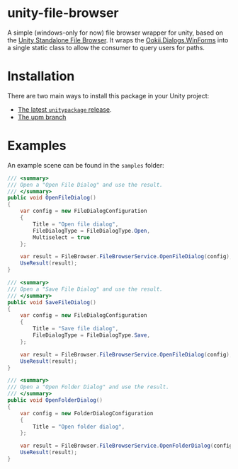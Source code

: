 # unity-file-browser

A simple (windows-only for now) file browser wrapper for unity, based on the [Unity Standalone File Browser](https://github.com/gkngkc/UnityStandaloneFileBrowser). 
It wraps the [Ookii.Dialogs.WinForms](https://github.com/ookii-dialogs/ookii-dialogs-winforms) into a single static class to allow the consumer to query users for paths. 

# Installation
 
There are two main ways to install this package in your Unity project:

* [The latest `unitypackage` release](https://github.com/BeardedPlatypus/unity-file-browser/releases/tag/v0.1.0).
* [The upm branch]()

# Examples

An example scene can be found in the `samples` folder:

```csharp
/// <summary>
/// Open a "Open File Dialog" and use the result.
/// </summary> 
public void OpenFileDialog()
{
    var config = new FileDialogConfiguration
    {
        Title = "Open file dialog",
        FileDialogType = FileDialogType.Open,
        Multiselect = true 
    };

    var result = FileBrowser.FileBrowserService.OpenFileDialog(config);
    UseResult(result);
}

/// <summary>
/// Open a "Save File Dialog" and use the result.
/// </summary> 
public void SaveFileDialog()
{
    var config = new FileDialogConfiguration
    {
        Title = "Save file dialog",
        FileDialogType = FileDialogType.Save,
    };

    var result = FileBrowser.FileBrowserService.OpenFileDialog(config);
    UseResult(result);
}

/// <summary>
/// Open a "Open Folder Dialog" and use the result.
/// </summary> 
public void OpenFolderDialog()
{
    var config = new FolderDialogConfiguration
    {
        Title = "Open folder dialog",
    };

    var result = FileBrowser.FileBrowserService.OpenFolderDialog(config);
    UseResult(result);
}
```
